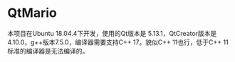 # QtMario

本项目在Ubuntu 18.04.4下开发，使用的Qt版本是 5.13.1，QtCreator版本是 4.10.0，g++版本7.5.0，编译器需要支持C++ 17。貌似C++ 11也行，低于C++ 11标准的编译器是无法编译的。
